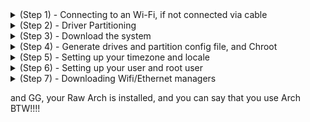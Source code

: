 <details>
<summary>(Step 1) - Connecting to an Wi-Fi, if not connected via cable</summary>

> **if your Ethernet cable is connected, you can skip this step**

**1) you need to get your wifi device name, you can do it with the command:**
- "```iwctl station device list```"

**2) you need to make your wifi device scan for networks, you can do it with the command:**
- "```iwctl station your_wifi_device_name scan```"

**3) then you list the available networks, you can do it with the command:**
- "```iwctl station your_wifi_device_name get-networks```"

**4) connect to your desired network, you can do it with the command:**
- "```iwctl station your_wifi_device_name connect your_desired_network```"
  
</details>


<details>
<summary>(Step 2) - Driver Partitioning</summary>
  
> **for creating, deleting, changing types and changing size of partitions, i recommend you to use the command "```cfdisk your_device_name```"**

> **you can list your partitions and devices with the command "```lsblk```"**

> **your device name normally is smth like: "/dev/sdY", where "Y" is the letter of your device, (per example: your SSD may have the name "/dev/sda" and your HD may have the name "/dev/sdb")**

> **your partition name normally is smth like: "/dev/sdaX", where "X" is the number of the partition**

> **for the more basic installation you will need only 3 partitions, and the partitions is the followings:**
> - root
> - boot
> - Swap


**1) you need to create those 3 partitions with the correct type and enough size**
- root partition needs to have the "Linux Filesystem" type and the size i recommend atleast 20GB
- boot partition needs to have the "EFI System" type and the size i recommend 1GB
- swap partition needs to have the "Linux Swap" type and the size i recommend atleast 8GB


**2) after your create all partition with the correct type and with the necessary size, you need to format all partitions**
- root partition needs to be formatted with the "```mkfs.ext4 your_partition_name```" command
- boot partition needs to be formatted with the "```mkfs.fat -F 32 your_partition_name```" command
- swap partition needs to be formatted with the "```mkswap your_partition_name```" command

**3) after you create all necessary partitions, define the correct types and format everything, you need to mount those partition**
- root partition needs to be mounted in "/mnt", with the "```mount your_partition_name /mnt```" command
- boot partition needs to be mounted in "/mnt/boot/efi", but those folders doesn't exist yet, so you need to create them with the "```mkdir -p /mnt/boot/efi```" command and mount with with the "```mount your_partition_name /mnt/boot/efi```" command
- swap partition needs to be ""turned on"" with the "```swapon your_partition_name```" command

</details>



<details>
<summary>(Step 3) - Download the system</summary>

**1) you neeed to download all the necessary packages of the system in the mounted root partition, you can do it with the command:**
     - "```pacstrap /mnt base linux linux-firmware```"

</details>



<details>
<summary>(Step 4) - Generate drives and partition config file, and Chroot</summary>

**1) you need to generate the fstab config file, you can do it with the command:**
   - "```genfstab -U -p /mnt >> /mnt/etc/fstab```"


**2) you need to enter your mounted root partition, you can do it with the command:**
   - "```arch-chroot /mnt```"

</details>



<details>
<summary>(Step 5) - Setting up your timezone and locale</summary>
  
> **you can list the available continents with "```ls /usr/share/zoneinfo/```"** command

> **you can list the available countries within in your continents with "```ls /usr/share/zoneinfo/your_continent/```"** command

  **1) you need to set your timezone, you can do it with the command:**
     - "```ln -sf /usr/share/zoneinfo/your_continent/your_country```"

  **2) then you need to sync your system with your defined timezone, you can do it with the command:**
     - "```hwclock --systohc```"
    
  **3) you will need to download a text editor to edit the locale config file, you can do it with the command:**
     - "```pacman -Sy nano```"
    
  **4) then you will need to edit the locale file, you will need to uncomment (remove the '#' from your desired locale), per example, if you want the US locale, you need to remove the '#' in the "en_US.UTF-8 UTF-8" line, also take note to uncommend the line that has the UTF-8 text, you can open the text editor with the following command:**
     - "```nano /etc/locale.gen```"
    
  **5) then you need to sync your system with your defined locale, you can do it with the command:**
     - "```locale-gen```"
</details>




<details>
<summary>(Step 6) - Setting up your user and root user</summary>

**1) you need to create your user, you can do it with the command: (remember to change "your_username", to your desired user name)**
- "```useradd -m -g users -G wheel,storage,power -s /bin/bash your_username```"

**2) you need set a password to your user with the command:**
- "```passwd your_username```"

**3) you need set a password to the root user with the command:**
- "```passwd```"

**4) you need to download the permission manager, you can do it with the command:**
- "```pacman -Sy sudo```"

**5) then you need to edit the users permissions config file ("/etc/sudoers"), you need to uncomment (remove the '#'), in the line "%wheel ALL=(ALL:ALL) ALL", you can do it with the command:**
- "```nano /etc/sudoers```" 

</details>




<details>
<summary>(Step 7) - Downloading Wifi/Ethernet managers</summary>

**1) for the entire support for wifi and ethernet support you need to install some packages, and you can do it with the command:**
- "```pacman -Sy networkmanager iwd dhcp dhcpcd"

**2) then you need to make it start with the system, you can do it with the command:**
- "```systemctl enable NetworkManager dhcpcd"

</details>




and GG, your Raw Arch is installed, and you can say that you use Arch BTW!!!!
